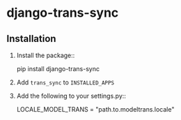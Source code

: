 # django-trans-sync


## Installation

1. Install the package::
    
    pip install django-trans-sync
    
2. Add ``trans_sync`` to ``INSTALLED_APPS``
3. Add the following to your settings.py::
    
    LOCALE_MODEL_TRANS = "path.to.modeltrans.locale"